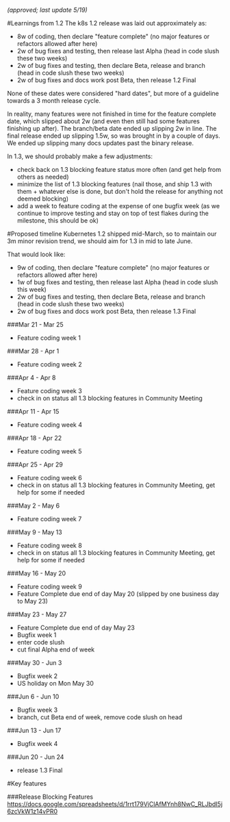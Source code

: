 _(approved; last update 5/19)_

#Learnings from 1.2
The k8s 1.2 release was laid out approximately as:
- 8w of coding, then declare "feature complete" (no major features or refactors allowed after here)
- 2w of bug fixes and testing, then release last Alpha (head in code slush these two weeks)
- 2w of bug fixes and testing, then declare Beta, release and branch (head in code slush these two weeks)
- 2w of bug fixes and docs work post Beta, then release 1.2 Final

None of these dates were considered "hard dates", but more of a guideline towards a 3 month release cycle.

In reality, many features were not finished in time for the feature complete date, which slipped about 2w (and even then still had some features finishing up after).  The branch/beta date ended up slipping 2w in line.  The final release ended up slipping 1.5w, so was brought in by a couple of days.  We ended up slipping many docs updates past the binary release.

In 1.3, we should probably make a few adjustments:
- check back on 1.3 blocking feature status more often (and get help from others as needed)
- minimize the list of 1.3 blocking features (nail those, and ship 1.3 with them + whatever else is done, but don't hold the release for anything not deemed blocking)
- add a week to feature coding at the expense of one bugfix week (as we continue to improve testing and stay on top of test flakes during the milestone, this should be ok)

#Proposed timeline
Kubernetes 1.2 shipped mid-March, so to maintain our 3m minor revision trend, we should aim for 1.3 in mid to late June.

That would look like:
- 9w of coding, then declare "feature complete" (no major features or refactors allowed after here)
- 1w of bug fixes and testing, then release last Alpha (head in code slush this week)
- 2w of bug fixes and testing, then declare Beta, release and branch (head in code slush these two weeks)
- 2w of bug fixes and docs work post Beta, then release 1.3 Final

###Mar 21 - Mar 25
- Feature coding week 1

###Mar 28 - Apr 1
- Feature coding week 2

###Apr 4 - Apr 8
- Feature coding week 3
- check in on status all 1.3 blocking features in Community Meeting

###Apr 11 - Apr 15 
- Feature coding week 4

###Apr 18 - Apr 22
- Feature coding week 5

###Apr 25 - Apr 29
- Feature coding week 6
- check in on status all 1.3 blocking features in Community Meeting, get help for some if needed

###May 2 - May 6
- Feature coding week 7

###May 9 - May 13
- Feature coding week 8
- check in on status all 1.3 blocking features in Community Meeting, get help for some if needed

###May 16 - May 20
- Feature coding week 9
- Feature Complete due end of day May 20 (slipped by one business day to May 23)

###May 23 - May 27
- Feature Complete due end of day May 23
- Bugfix week 1
- enter code slush
- cut final Alpha end of week

###May 30 - Jun 3
- Bugfix week 2
- US holiday on Mon May 30

###Jun 6 - Jun 10
- Bugfix week 3
- branch, cut Beta end of week, remove code slush on head

###Jun 13 - Jun 17
- Bugfix week 4

###Jun 20 - Jun 24
- release 1.3 Final

#Key features

###Release Blocking Features
https://docs.google.com/spreadsheets/d/1rrt179VjClAfMYnh8NwC_RLJbdI5j6zcVkW1z14vPR0
